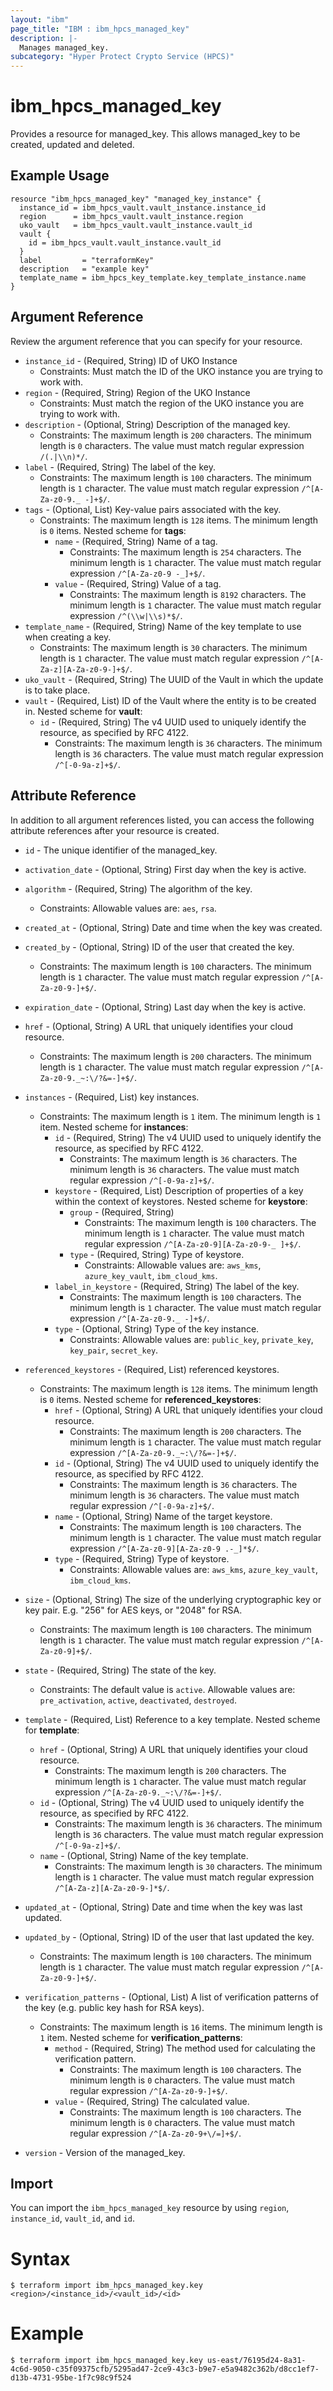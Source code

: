 ```yaml
---
layout: "ibm"
page_title: "IBM : ibm_hpcs_managed_key"
description: |-
  Manages managed_key.
subcategory: "Hyper Protect Crypto Service (HPCS)"
---
```


# ibm_hpcs_managed_key

Provides a resource for managed_key. This allows managed_key to be created, updated and deleted.

## Example Usage

```hcl
resource "ibm_hpcs_managed_key" "managed_key_instance" {
  instance_id = ibm_hpcs_vault.vault_instance.instance_id
  region      = ibm_hpcs_vault.vault_instance.region
  uko_vault   = ibm_hpcs_vault.vault_instance.vault_id
  vault {
    id = ibm_hpcs_vault.vault_instance.vault_id
  }
  label         = "terraformKey"
  description   = "example key"
  template_name = ibm_hpcs_key_template.key_template_instance.name
}
```

## Argument Reference

Review the argument reference that you can specify for your resource.

* `instance_id` - (Required, String) ID of UKO Instance
  * Constraints: Must match the ID of the UKO instance you are trying to work with.
* `region` - (Required, String) Region of the UKO Instance
  * Constraints: Must match the region of the UKO instance you are trying to work with.
* `description` - (Optional, String) Description of the managed key.
  * Constraints: The maximum length is `200` characters. The minimum length is `0` characters. The value must match regular expression `/(.|\\n)*/`.
* `label` - (Required, String) The label of the key.
  * Constraints: The maximum length is `100` characters. The minimum length is `1` character. The value must match regular expression `/^[A-Za-z0-9._ -]+$/`.
* `tags` - (Optional, List) Key-value pairs associated with the key.
  * Constraints: The maximum length is `128` items. The minimum length is `0` items.
Nested scheme for **tags**:
	* `name` - (Required, String) Name of a tag.
	  * Constraints: The maximum length is `254` characters. The minimum length is `1` character. The value must match regular expression `/^[A-Za-z0-9 -_]+$/`.
	* `value` - (Required, String) Value of a tag.
	  * Constraints: The maximum length is `8192` characters. The minimum length is `1` character. The value must match regular expression `/^(\\w|\\s)*$/`.
* `template_name` - (Required, String) Name of the key template to use when creating a key.
  * Constraints: The maximum length is `30` characters. The minimum length is `1` character. The value must match regular expression `/^[A-Za-z][A-Za-z0-9-]+$/`.
* `uko_vault` - (Required, String) The UUID of the Vault in which the update is to take place.
* `vault` - (Required, List) ID of the Vault where the entity is to be created in.
Nested scheme for **vault**:
	* `id` - (Required, String) The v4 UUID used to uniquely identify the resource, as specified by RFC 4122.
	  * Constraints: The maximum length is `36` characters. The minimum length is `36` characters. The value must match regular expression `/^[-0-9a-z]+$/`.

## Attribute Reference

In addition to all argument references listed, you can access the following attribute references after your resource is created.

* `id` - The unique identifier of the managed_key.
* `activation_date` - (Optional, String) First day when the key is active.
* `algorithm` - (Required, String) The algorithm of the key.
  * Constraints: Allowable values are: `aes`, `rsa`.
* `created_at` - (Optional, String) Date and time when the key was created.
* `created_by` - (Optional, String) ID of the user that created the key.
  * Constraints: The maximum length is `100` characters. The minimum length is `1` character. The value must match regular expression `/^[A-Za-z0-9-]+$/`.
* `expiration_date` - (Optional, String) Last day when the key is active.
* `href` - (Optional, String) A URL that uniquely identifies your cloud resource.
  * Constraints: The maximum length is `200` characters. The minimum length is `1` character. The value must match regular expression `/^[A-Za-z0-9._~:\/?&=-]+$/`.
* `instances` - (Required, List) key instances.
  * Constraints: The maximum length is `1` item. The minimum length is `1` item.
Nested scheme for **instances**:
	* `id` - (Required, String) The v4 UUID used to uniquely identify the resource, as specified by RFC 4122.
	  * Constraints: The maximum length is `36` characters. The minimum length is `36` characters. The value must match regular expression `/^[-0-9a-z]+$/`.
	* `keystore` - (Required, List) Description of properties of a key within the context of keystores.
	Nested scheme for **keystore**:
		* `group` - (Required, String)
		  * Constraints: The maximum length is `100` characters. The minimum length is `1` character. The value must match regular expression `/^[A-Za-z0-9][A-Za-z0-9-_ ]+$/`.
		* `type` - (Required, String) Type of keystore.
		  * Constraints: Allowable values are: `aws_kms`, `azure_key_vault`, `ibm_cloud_kms`.
	* `label_in_keystore` - (Required, String) The label of the key.
	  * Constraints: The maximum length is `100` characters. The minimum length is `1` character. The value must match regular expression `/^[A-Za-z0-9._ -]+$/`.
	* `type` - (Optional, String) Type of the key instance.
	  * Constraints: Allowable values are: `public_key`, `private_key`, `key_pair`, `secret_key`.
* `referenced_keystores` - (Required, List) referenced keystores.
  * Constraints: The maximum length is `128` items. The minimum length is `0` items.
Nested scheme for **referenced_keystores**:
	* `href` - (Optional, String) A URL that uniquely identifies your cloud resource.
	  * Constraints: The maximum length is `200` characters. The minimum length is `1` character. The value must match regular expression `/^[A-Za-z0-9._~:\/?&=-]+$/`.
	* `id` - (Optional, String) The v4 UUID used to uniquely identify the resource, as specified by RFC 4122.
	  * Constraints: The maximum length is `36` characters. The minimum length is `36` characters. The value must match regular expression `/^[-0-9a-z]+$/`.
	* `name` - (Optional, String) Name of the target keystore.
	  * Constraints: The maximum length is `100` characters. The minimum length is `1` character. The value must match regular expression `/^[A-Za-z0-9][A-Za-z0-9 .-_]*$/`.
	* `type` - (Required, String) Type of keystore.
	  * Constraints: Allowable values are: `aws_kms`, `azure_key_vault`, `ibm_cloud_kms`.
* `size` - (Optional, String) The size of the underlying cryptographic key or key pair. E.g. "256" for AES keys, or "2048" for RSA.
  * Constraints: The maximum length is `100` characters. The minimum length is `1` character. The value must match regular expression `/^[A-Za-z0-9]+$/`.
* `state` - (Required, String) The state of the key.
  * Constraints: The default value is `active`. Allowable values are: `pre_activation`, `active`, `deactivated`, `destroyed`.
* `template` - (Required, List) Reference to a key template.
Nested scheme for **template**:
	* `href` - (Optional, String) A URL that uniquely identifies your cloud resource.
	  * Constraints: The maximum length is `200` characters. The minimum length is `1` character. The value must match regular expression `/^[A-Za-z0-9._~:\/?&=-]+$/`.
	* `id` - (Optional, String) The v4 UUID used to uniquely identify the resource, as specified by RFC 4122.
	  * Constraints: The maximum length is `36` characters. The minimum length is `36` characters. The value must match regular expression `/^[-0-9a-z]+$/`.
	* `name` - (Optional, String) Name of the key template.
	  * Constraints: The maximum length is `30` characters. The minimum length is `1` character. The value must match regular expression `/^[A-Za-z][A-Za-z0-9-]*$/`.
* `updated_at` - (Optional, String) Date and time when the key was last updated.
* `updated_by` - (Optional, String) ID of the user that last updated the key.
  * Constraints: The maximum length is `100` characters. The minimum length is `1` character. The value must match regular expression `/^[A-Za-z0-9-]+$/`.
* `verification_patterns` - (Optional, List) A list of verification patterns of the key (e.g. public key hash for RSA keys).
  * Constraints: The maximum length is `16` items. The minimum length is `1` item.
Nested scheme for **verification_patterns**:
	* `method` - (Required, String) The method used for calculating the verification pattern.
	  * Constraints: The maximum length is `100` characters. The minimum length is `0` characters. The value must match regular expression `/^[A-Za-z0-9-]+$/`.
	* `value` - (Required, String) The calculated value.
	  * Constraints: The maximum length is `100` characters. The minimum length is `0` characters. The value must match regular expression `/^[A-Za-z0-9+\/=]+$/`.

* `version` - Version of the managed_key.

## Import

You can import the `ibm_hpcs_managed_key` resource by using `region`, `instance_id`, `vault_id`, and `id`.

# Syntax
```
$ terraform import ibm_hpcs_managed_key.key <region>/<instance_id>/<vault_id>/<id>
```

# Example
```
$ terraform import ibm_hpcs_managed_key.key us-east/76195d24-8a31-4c6d-9050-c35f09375cfb/5295ad47-2ce9-43c3-b9e7-e5a9482c362b/d8cc1ef7-d13b-4731-95be-1f7c98c9f524
```
